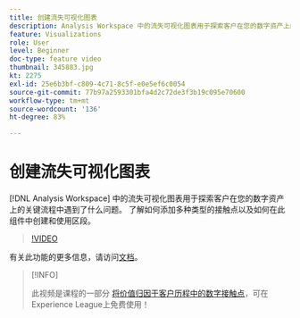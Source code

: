 ```yaml
---
title: 创建流失可视化图表
description: Analysis Workspace 中的流失可视化图表用于探索客户在您的数字资产上的关键流程中遇到了什么问题。 了解如何添加多种类型的接触点以及如何在此组件中创建和使用区段。
feature: Visualizations
role: User
level: Beginner
doc-type: feature video
thumbnail: 345883.jpg
kt: 2275
exl-id: 25e6b3bf-c809-4c71-8c5f-e0e5ef6c0054
source-git-commit: 77b97a2593301bfa4d2c72de3f3b19c095e70600
workflow-type: tm+mt
source-wordcount: '136'
ht-degree: 83%

---
```


# 创建流失可视化图表

[!DNL Analysis Workspace] 中的流失可视化图表用于探索客户在您的数字资产上的关键流程中遇到了什么问题。 了解如何添加多种类型的接触点以及如何在此组件中创建和使用区段。

>[!VIDEO](https://video.tv.adobe.com/v/345883/?quality=12)

有关此功能的更多信息，请访问[文档](https://experienceleague.adobe.com/docs/analytics/analyze/analysis-workspace/visualizations/fallout/fallout-flow.html?lang=zh-Hans)。

>[!INFO]
>
> 此视频是课程的一部分 [将价值归因于客户历程中的数字接触点](https://experienceleague.adobe.com/?recommended=Analytics-U-1-2020.2)，可在Experience League上免费使用！
